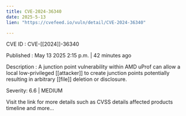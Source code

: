 ```yaml
---
title: CVE-2024-36340
date: 2025-5-13
lien: "https://cvefeed.io/vuln/detail/CVE-2024-36340"

---
```


CVE ID : CVE-[[2024]]-36340

Published :  May 13
2025
2:15 p.m. | 42 minutes ago

Description : A  junction point vulnerability within AMD uProf can allow a local low-privileged [[attacker]] to create junction points
potentially resulting in arbitrary [[file]] deletion or disclosure.

Severity: 6.6 | MEDIUM

Visit the link for more details
such as CVSS details
affected products
timeline
and more...
